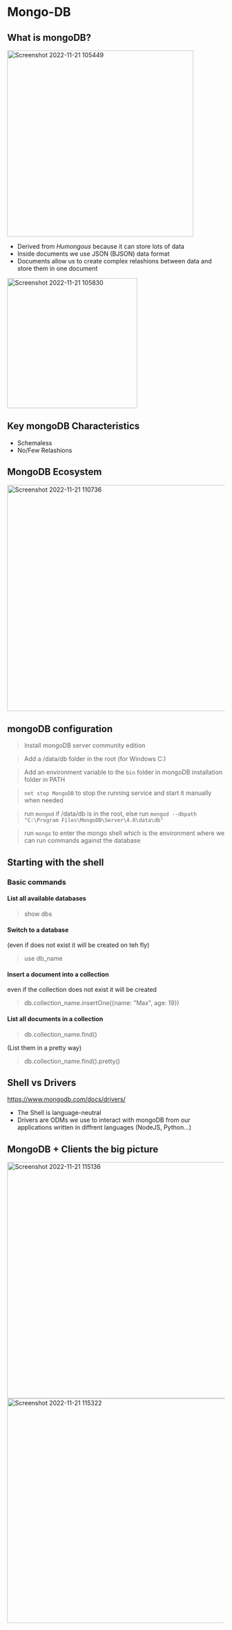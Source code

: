 # Mongo-DB

## What is mongoDB?

<img width="431" alt="Screenshot 2022-11-21 105449" src="https://user-images.githubusercontent.com/77200870/203020754-abe64d92-6008-48fc-be58-8a360a5f0523.png">

- Derived from *Humongous* because it can store lots of data
- Inside documents we use JSON (BJSON) data format
- Documents allow us to create complex relashions between data and store them in one document

<img width="301" alt="Screenshot 2022-11-21 105830" src="https://user-images.githubusercontent.com/77200870/203030556-525e9e36-3708-4d19-bcb8-6421d47610f4.png">

## Key mongoDB Characteristics

- Schemaless
- No/Few Relashions

## MongoDB Ecosystem

<img width="523" alt="Screenshot 2022-11-21 110736" src="https://user-images.githubusercontent.com/77200870/203023247-f6bd26a0-aadb-4c36-bde4-87c5a1c777ae.png">

## mongoDB configuration

> Install mongoDB server community edition

> Add a /data/db folder in the root (for Windows C:)

> Add an environment variable to the `bin` folder in mongoDB installation folder in PATH

> `net stop MongoDB` to stop the running service and start it manually when needed

> run `mongod` if /data/db is in the root, else run `mongod --dbpath "C:\Program Files\MongoDB\Server\4.0\data\db"`

> run `mongo` to enter the mongo shell which is the environment where we can run commands against the database

## Starting with the shell

### Basic commands

#### List all available databases

> show dbs

#### Switch to a database

(even if does not exist it will be created on teh fly)

> use db_name

#### Insert a document into a collection 

even if the collection does not exist it will be created

> db.collection_name.insertOne({name: "Max", age: 19})

#### List all documents in a collection

> db.collection_name.find()

(List them in a pretty way)

> db.collection_name.find().pretty()

## Shell vs Drivers

https://www.mongodb.com/docs/drivers/

- The Shell is language-neutral
- Drivers are ODMs we use to interact with mongoDB from our applications written in diffrent languages (NodeJS, Python...)

## MongoDB + Clients the big picture

<img width="547" alt="Screenshot 2022-11-21 115136" src="https://user-images.githubusercontent.com/77200870/203032720-1e524e3c-b784-426d-8ad1-f2d7e7e1291b.png">

<img width="520" alt="Screenshot 2022-11-21 115322" src="https://user-images.githubusercontent.com/77200870/203032735-996357d3-d893-4af4-a4bb-50c68257b6d0.png">


